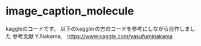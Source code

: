 # image_caption_molecule
kaggleのコードです。
以下のkagglerの方のコードを参考にしながら自作しました
参考文献
Y.Nakama,　https://www.kaggle.com/yasufuminakama
